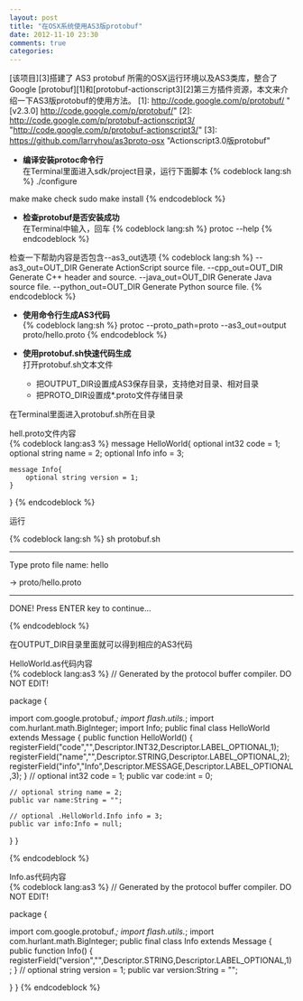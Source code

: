 ```yaml
---
layout: post
title: "在OSX系统使用AS3版protobuf"
date: 2012-11-10 23:30
comments: true
categories: 
---
```


[该项目][3]搭建了 AS3 protobuf 所需的OSX运行环境以及AS3类库，整合了Google [protobuf][1]和[protobuf-actionscript3][2]第三方插件资源，本文来介绍一下AS3版protobuf的使用方法。
[1]: http://code.google.com/p/protobuf/ "[v2.3.0] http://code.google.com/p/protobuf/"
[2]: http://code.google.com/p/protobuf-actionscript3/ "http://code.google.com/p/protobuf-actionscript3/"
[3]: https://github.com/larryhou/as3proto-osx  "Actionscript3.0版protobuf"
<!--more-->    

* **编译安装protoc命令行**     
在Terminal里面进入sdk/project目录，运行下面脚本
{% codeblock lang:sh %}
./configure
	
make
make check
sudo make install
{% endcodeblock %}
	
* **检查protobuf是否安装成功**  
在Terminal中输入，回车
{% codeblock lang:sh %}
protoc --help
{% endcodeblock %}
	
检查一下帮助内容是否包含--as3_out选项
{% codeblock lang:sh %}
--as3_out=OUT_DIR           Generate ActionScript source file.
--cpp_out=OUT_DIR           Generate C++ header and source.
--java_out=OUT_DIR          Generate Java source file.
--python_out=OUT_DIR        Generate Python source file.
{% endcodeblock %}
	
* **使用命令行生成AS3代码**  	
{% codeblock lang:sh %}
protoc --proto_path=proto --as3_out=output proto/hello.proto
{% endcodeblock %}
	
* **使用protobuf.sh快速代码生成**  
打开protobuf.sh文本文件
	* 把OUTPUT_DIR设置成AS3保存目录，支持绝对目录、相对目录
	* 把PROTO_DIR设置成\*.proto文件存储目录   
	
在Terminal里面进入protobuf.sh所在目录  
	
hell.proto文件内容  
{% codeblock lang:as3 %}
message HelloWorld{
    optional int32 code = 1;
    optional string name = 2;
    optional Info info = 3;

    message Info{
        optional string version = 1;
    }
}
{% endcodeblock %}
	
运行  
	
{% codeblock lang:sh %}
sh protobuf.sh
	
- - - - - - - - - - - - -
Type proto file name:
hello

-> proto/hello.proto
- - - - -

DONE! Press ENTER key to continue...

{% endcodeblock %}
	
在OUTPUT_DIR目录里面就可以得到相应的AS3代码  
	
HelloWorld.as代码内容  
{% codeblock lang:as3 %}
// Generated by the protocol buffer compiler.  DO NOT EDIT!

package  {

  import com.google.protobuf.*;
  import flash.utils.*;
  import com.hurlant.math.BigInteger;
  import Info;
  public final class HelloWorld extends Message {
    public function HelloWorld() {
      registerField("code","",Descriptor.INT32,Descriptor.LABEL_OPTIONAL,1);
      registerField("name","",Descriptor.STRING,Descriptor.LABEL_OPTIONAL,2);
      registerField("info","Info",Descriptor.MESSAGE,Descriptor.LABEL_OPTIONAL,3);
    }
    // optional int32 code = 1;
    public var code:int = 0;
    
    // optional string name = 2;
    public var name:String = "";
    
    // optional .HelloWorld.Info info = 3;
    public var info:Info = null;
    
  
  }
}	
	
{% endcodeblock %}
	
Info.as代码内容  
{% codeblock lang:as3 %}
// Generated by the protocol buffer compiler.  DO NOT EDIT!

package  {

  import com.google.protobuf.*;
  import flash.utils.*;
  import com.hurlant.math.BigInteger;
  public final class Info extends Message {
    public function Info() {
      registerField("version","",Descriptor.STRING,Descriptor.LABEL_OPTIONAL,1);
    }
    // optional string version = 1;
    public var version:String = "";
    
  
  }
}
{% endcodeblock %}
	